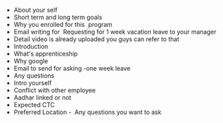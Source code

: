 
- About your self
- Short term and long term goals
- Why you enrolled for this  program
- Email writing for  Requesting for 1 week vacation leave to your manager
- Detail video is already uploaded you guys can refer to that 
- Introduction
- What's apprenticeship
- Why google
- Email to send for asking -one week leave 
- Any questions
- Intro yourself
- Conflict with other employee
- Aadhar linked or not
- Expected CTC
- Preferred Location
-  Any questions you want to ask

